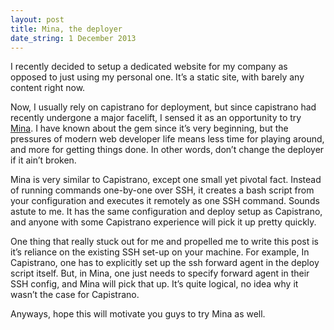 ```yaml
---
layout: post
title: Mina, the deployer
date_string: 1 December 2013
---
```


I recently decided to setup a dedicated website for my company as opposed to just using my personal one. It’s a static site, with barely any content right now.

Now, I usually rely on capistrano for deployment, but since capistrano had recently undergone a major facelift, I sensed it as an opportunity to try [Mina](https://github.com/nadarei/mina). I have known about the gem since it’s very beginning, but the pressures of modern web developer life means less time for playing around, and more for getting things done. In other words, don’t change the deployer if it ain’t broken.

Mina is very similar to Capistrano, except one small yet pivotal fact. Instead of running commands one-by-one over SSH, it creates a bash script from your configuration and executes it remotely as one SSH command. Sounds astute to me. It has the same configuration and deploy setup as Capistrano, and anyone with some Capistrano experience will pick it up pretty quickly.

One thing that really stuck out for me and propelled me to write this post is it’s reliance on the existing SSH set-up on your machine. For example, In Capistrano, one has to explicitly set up the ssh forward agent in the deploy script itself. But, in Mina, one just needs to specify forward agent in their SSH config, and Mina will pick that up. It’s quite logical, no idea why it wasn’t the case for Capistrano.

Anyways, hope this will motivate you guys to try Mina as well.
